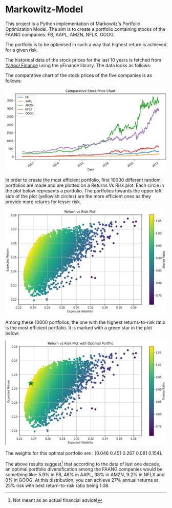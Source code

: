 # Markowitz-Model
This project is a Python implementation of Markowitz's Portfolio Optimization Model. 
The aim is to create a portfolio containing stocks of the FAANG companies: FB, AAPL, AMZN, NFLX, GOOG.

The portfolio is to be optimised in such a way that highest return is achieved for a given risk. 

The historical data of the stock prices for the last 10 years is fetched from [Yahoo! Finance](https://finance.yahoo.com/) using the yFinance library. The data looks as follows:

The comparative chart of the stock prices of the five companies is as follows:

![chart](https://github.com/HarshitNTiwari/Markowitz-Model/blob/main/assets/comparitive_stock_price_chart.png)

In order to create the most efficient portfolio, first 10000 different random portfolios are made and are plotted on a Returns Vs Risk plot. 
Each circle in the plot below represents a portfolio. The portfolios towards the upper left side of the plot (yellowish circles) are the more efficient ones as they provide more returns for lesser risk.

![Plot 1](https://github.com/HarshitNTiwari/Markowitz-Model/blob/main/assets/Return_vs_Risk_1.png)

Among these 10000 portfolios, the one with the highest returns-to-risk ratio is the most efficient portfolio. It is marked with a green star in the plot below:

![Plot 2](https://github.com/HarshitNTiwari/Markowitz-Model/blob/main/assets/Return_vs_Risk_2.png)

The weights for this optimal portfolio are : [0.046  0.451  0.267  0.081   0.154].

The above results suggest[^1] that according to the data of last one decade, an optimal portfolio diversification among the FAANG companies would be something like: 5.9% in FB, 46% in AAPL, 38% in AMZN, 9.2% in NFLX and 0% in GOOG. At this distribution, you can achieve 27% annual returns at 25% risk with best return-to-risk ratio being 1.08.

[^1]: Not meant as an actual financial advice!

